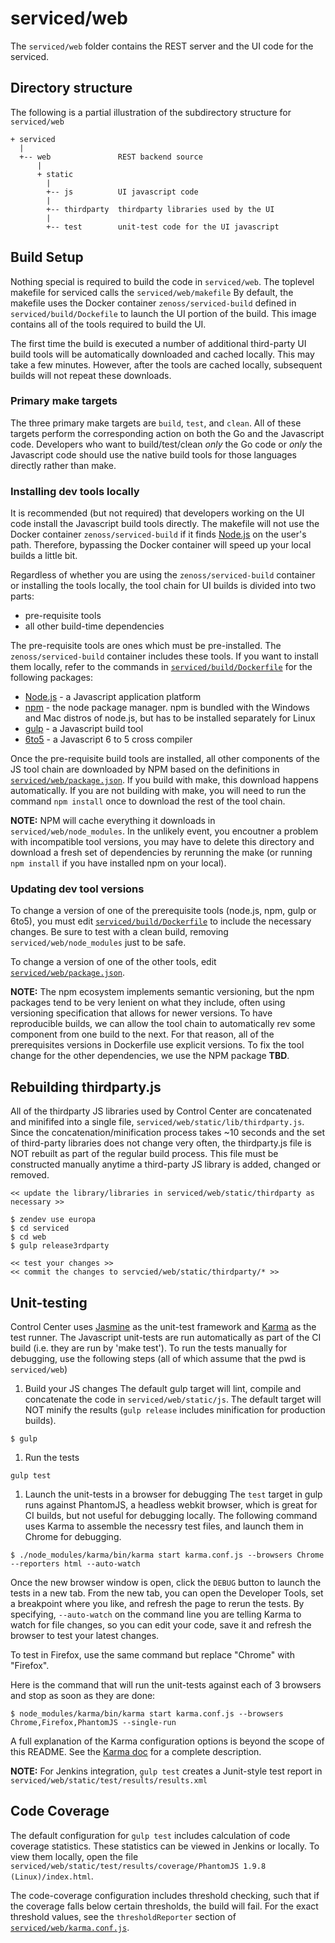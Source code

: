 # serviced/web

The `serviced/web` folder contains the REST server and the UI code for the serviced.

## Directory structure
The following is a partial illustration of the subdirectory structure for `serviced/web`
 ```
 + serviced
   |
   +-- web               REST backend source
       |
 	   + static
 	     |
         +-- js          UI javascript code
         |
         +-- thirdparty  thirdparty libraries used by the UI
         |
         +-- test        unit-test code for the UI javascript
 ```

## Build Setup
Nothing special is required to build the code in `serviced/web`. The toplevel
makefile for serviced calls the `serviced/web/makefile`  By default, the makefile uses
the Docker container `zenoss/serviced-build` defined in `serviced/build/Dockefile` to launch
the UI portion of the build. This image contains all of the tools required to build the UI.

The first time the build is executed a number of additional third-party UI build tools will be automatically
downloaded and cached locally. This may take a few minutes. However, after the tools are cached
locally, subsequent builds will not repeat these downloads.

### Primary make targets
The three primary make targets are `build`, `test`, and `clean`. All of these targets perform the corresponding
action on both the Go and the Javascript code. Developers who want to build/test/clean _only_ the Go code or _only_ the Javascript code should use the native build tools for those languages directly rather than make.

### Installing dev tools locally
It is recommended (but not required) that developers working on the UI code install the Javascript build tools directly.
The makefile will not use the Docker container `zenoss/serviced-build` if it finds [Node.js](http://nodejs.org)
on the user's path. Therefore, bypassing the Docker container will speed up your local builds a little bit.

Regardless of whether you are using the `zenoss/serviced-build` container or installing the tools locally, the tool chain for UI builds is divided into two parts:
  * pre-requisite tools
  * all other build-time dependencies

The pre-requisite tools are ones which must be pre-installed. The `zenoss/serviced-build` container includes these tools.
If you want to install them locally, refer to the commands in [`serviced/build/Dockerfile`](../build/Dockerfile) for the following packages:
  * [Node.js](http://nodejs.org) - a Javascript application platform
  * [npm](https://www.npmjs.com/) - the node package manager. npm is bundled with the Windows and Mac distros of node.js, but has to be installed separately for Linux
  * [gulp](http://gulpjs.com/) - a Javascript build tool
  * [6to5](https://6to5.org/) - a Javascript 6 to 5 cross compiler

Once the pre-requisite build tools are installed, all other components of the JS tool chain are downloaded by NPM based on the definitions in [`serviced/web/package.json`](./package.json).  If you build with make, this download happens automatically. If you are not building with make, you will need to run the command `npm install` once to download the rest of the tool chain.

**NOTE:** NPM will cache everything it downloads in `serviced/web/node_modules`.  In the unlikely event, you encoutner a problem with
incompatible tool versions, you may have to delete this directory and download a fresh set of dependencies by rerunning the make (or running `npm install` if you have installed npm on your local).

### Updating dev tool versions
To change a version of one of the prerequisite tools (node.js, npm, gulp or 6to5), you must edit [`serviced/build/Dockerfile`](../build/Dockerfile) to include the necessary changes.  Be sure to test with a clean build, removing `serviced/web/node_modules` just to be safe.

To change a version of one of the other tools, edit [`serviced/web/package.json`](./package.json).

**NOTE:** The npm ecosystem implements semantic versioning, but the npm packages tend to be very lenient on what they include, often using versioning specification that allows for newer versions.
To have reproducible builds, we can allow the tool chain to automatically rev some component from one build to the next.
For that reason, all of the prerequisites versions in Dockerfile use explicit versions. To fix the tool change for the other dependencies, we use the NPM package __TBD__.

## Rebuilding thirdparty.js
All of the thirdparty JS libraries used by Control Center are concatenated and minififed into a single file, `serviced/web/static/lib/thirdparty.js`.  Since the concatenation/minification process takes ~10 seconds and the set of third-party libraries does not change very often, the thirdparty.js file is NOT rebuilt as part of the regular build process.
This file must be constructed manually anytime a third-party JS library is added, changed or removed.

```
<< update the library/libraries in serviced/web/static/thirdparty as necessary >>

$ zendev use europa
$ cd serviced
$ cd web
$ gulp release3rdparty

<< test your changes >>
<< commit the changes to servcied/web/static/thirdparty/* >>
```

## Unit-testing
Control Center uses [Jasmine](http://jasmine.github.io/) as the unit-test framework and [Karma](http://karma-runner.github.io/) as the test runner. The Javascript unit-tests are run automatically as part of the CI build (i.e. they are run by 'make test').
To run the tests manually for debugging, use the following steps (all of which assume that the pwd is `serviced/web`)

1. Build your JS changes
The default gulp target will lint, compile and concatenate the code in `serviced/web/static/js`. The default target will NOT minify the results (`gulp release` includes minification for production builds).

  ```
  $ gulp
  ```

1. Run the tests

  ```
  gulp test
  ```

1. Launch the unit-tests in a browser for debugging
The `test` target in gulp runs against PhantomJS, a headless webkit browser, which is great for CI builds, but not useful for debugging locally. The following command uses Karma to assemble the necessry test files, and launch them in Chrome for debugging.

  ```
  $ ./node_modules/karma/bin/karma start karma.conf.js --browsers Chrome --reporters html --auto-watch
  ```

Once the new browser window is open, click the `DEBUG` button to launch the tests in a new tab. From the new tab, you can open the Developer Tools, set a breakpoint where you like, and refresh the page to rerun the tests.  By specifying, `--auto-watch` on the command line you are telling Karma to watch for file changes, so you can edit your code, save it and refresh the browser to test your latest changes.

To test in Firefox, use the same command but replace "Chrome" with "Firefox".

Here is the command that will run the unit-tests against each of 3 browsers and stop as soon as they are done:

  ```
  $ node_modules/karma/bin/karma start karma.conf.js --browsers Chrome,Firefox,PhantomJS --single-run
  ```

A full explanation of the Karma configuration options is beyond the scope of this README. See the [Karma doc](http://karma-runner.github.io/) for a complete description.

**NOTE:** For Jenkins integration, `gulp test` creates a Junit-style test report in `serviced/web/static/test/results/results.xml`

## Code Coverage
The default configuration for `gulp test` includes calculation of code coverage statistics. These statistics can be viewed in Jenkins or locally. To view them locally, open the file `serviced/web/static/test/results/coverage/PhantomJS 1.9.8 (Linux)/index.html`.

The code-coverage configuration includes threshold checking, such that if the coverage falls below certain thresholds, the build will fail.  For the exact threshold values, see the `thresholdReporter` section of [`serviced/web/karma.conf.js`](./karma.conf.js).
